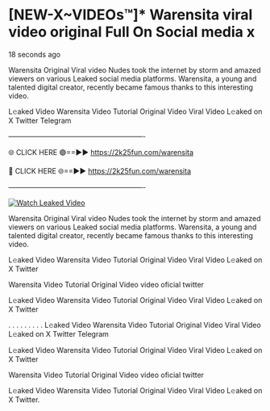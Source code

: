 # [NEW-X~VIDEOs™]* Warensita viral video original Full On Social media x

18 seconds ago

Warensita Original Viral video Nudes took the internet by storm and amazed viewers on various Leaked social media platforms. Warensita, a young and talented digital creator, recently became famous thanks to this interesting video.

L𝚎aked Video Warensita Video Tutorial Original Video Viral Video L𝚎aked on X Twitter Telegram

———————————————————-

🌐 CLICK HERE 🟢==►► https://2k25fun.com/warensita

🔴 CLICK HERE 🌐==►► https://2k25fun.com/warensita

———————————————————-

[![Watch Leaked Video](https://miro.medium.com/v2/resize:fit:828/format:webp/1*cilzJN44JGOrTw9NJCrNHA.gif "Watch Leaked Video")](https://2k25fun.com/warensita)

Warensita Original Viral video Nudes took the internet by storm and amazed viewers on various Leaked social media platforms. Warensita, a young and talented digital creator, recently became famous thanks to this interesting video.

L𝚎aked Video Warensita Video Tutorial Original Video Viral Video L𝚎aked on X Twitter

Warensita Video Tutorial Original Video video oficial twitter

L𝚎aked Video Warensita Video Tutorial Original Video Viral Video L𝚎aked on X Twitter

. . . . . . . . . L𝚎aked Video Warensita Video Tutorial Original Video Viral Video L𝚎aked on X Twitter Telegram

L𝚎aked Video Warensita Video Tutorial Original Video Viral Video L𝚎aked on X Twitter

Warensita Video Tutorial Original Video video oficial twitter

L𝚎aked Video Warensita Video Tutorial Original Video Viral Video L𝚎aked on X Twitter.